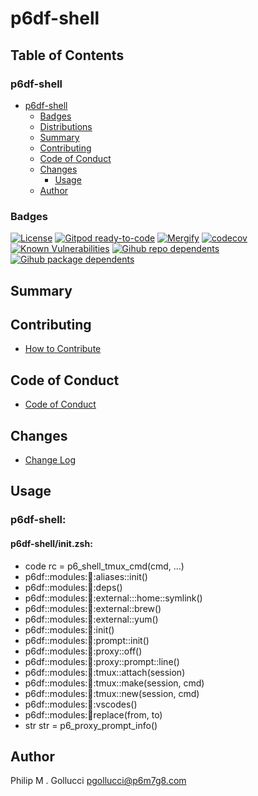 # p6df-shell

## Table of Contents


### p6df-shell
- [p6df-shell](#p6df-shell)
  - [Badges](#badges)
  - [Distributions](#distributions)
  - [Summary](#summary)
  - [Contributing](#contributing)
  - [Code of Conduct](#code-of-conduct)
  - [Changes](#changes)
    - [Usage](#usage)
  - [Author](#author)

### Badges

[![License](https://img.shields.io/badge/License-Apache%202.0-yellowgreen.svg)](https://opensource.org/licenses/Apache-2.0)
[![Gitpod ready-to-code](https://img.shields.io/badge/Gitpod-ready--to--code-blue?logo=gitpod)](https://gitpod.io/#https://github.com/p6m7g8/p6df-shell)
[![Mergify](https://img.shields.io/endpoint.svg?url=https://gh.mergify.io/badges/p6m7g8/p6df-shell/&style=flat)](https://mergify.io)
[![codecov](https://codecov.io/gh/p6m7g8/p6df-shell/branch/master/graph/badge.svg?token=14Yj1fZbew)](https://codecov.io/gh/p6m7g8/p6df-shell)
[![Known Vulnerabilities](https://snyk.io/test/github/p6m7g8/p6df-shell/badge.svg?targetFile=package.json)](https://snyk.io/test/github/p6m7g8/p6df-shell?targetFile=package.json)
[![Gihub repo dependents](https://badgen.net/github/dependents-repo/p6m7g8/p6df-shell)](https://github.com/p6m7g8/p6df-shell/network/dependents?dependent_type=REPOSITORY)
[![Gihub package dependents](https://badgen.net/github/dependents-pkg/p6m7g8/p6df-shell)](https://github.com/p6m7g8/p6df-shell/network/dependents?dependent_type=PACKAGE)

## Summary

## Contributing

- [How to Contribute](CONTRIBUTING.md)

## Code of Conduct

- [Code of Conduct](https://github.com/p6m7g8/.github/blob/master/CODE_OF_CONDUCT.md)

## Changes

- [Change Log](CHANGELOG.md)

## Usage

### p6df-shell:

#### p6df-shell/init.zsh:

- code rc = p6_shell_tmux_cmd(cmd, ...)
- p6df::modules::shell::aliases::init()
- p6df::modules::shell::deps()
- p6df::modules::shell::external:::home::symlink()
- p6df::modules::shell::external::brew()
- p6df::modules::shell::external::yum()
- p6df::modules::shell::init()
- p6df::modules::shell::prompt::init()
- p6df::modules::shell::proxy::off()
- p6df::modules::shell::proxy::prompt::line()
- p6df::modules::shell::tmux::attach(session)
- p6df::modules::shell::tmux::make(session, cmd)
- p6df::modules::shell::tmux::new(session, cmd)
- p6df::modules::shell::vscodes()
- p6df::modules::shell:replace(from, to)
- str str = p6_proxy_prompt_info()



## Author

Philip M . Gollucci <pgollucci@p6m7g8.com>
